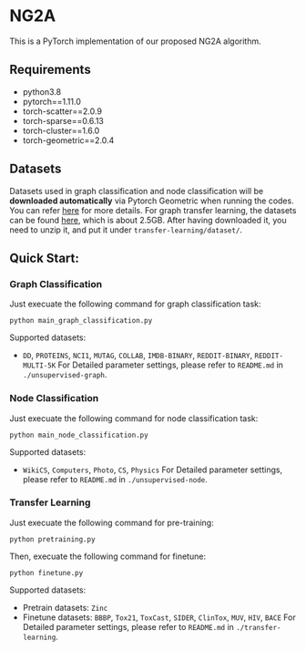 # NG2A
This is a PyTorch implementation of our proposed NG2A algorithm.

## Requirements
* python3.8
* pytorch==1.11.0
* torch-scatter==2.0.9
* torch-sparse==0.6.13
* torch-cluster==1.6.0
* torch-geometric==2.0.4

## Datasets
Datasets used in graph classification and node classification will be **downloaded automatically** via Pytorch Geometric when running the codes. You can refer [here](https://pytorch-geometric.readthedocs.io/en/latest/modules/datasets.html) for more details. For graph transfer learning, the datasets can be found [here](https://github.com/snap-stanford/pretrain-gnns#dataset-download), which is about 2.5GB. After having downloaded it, you need to unzip it, and put it under `transfer-learning/dataset/`.

## Quick Start:

### Graph Classification
Just execuate the following command for graph classification task:
```
python main_graph_classification.py
```
Supported datasets:
* `DD`, `PROTEINS`, `NCI1`, `MUTAG`, `COLLAB`, `IMDB-BINARY`, `REDDIT-BINARY`, `REDDIT-MULTI-5K`
For Detailed parameter settings, please refer to `README.md` in `./unsupervised-graph`.

### Node Classification
Just execuate the following command for node classification task:
```
python main_node_classification.py
```
Supported datasets:
* `WikiCS`, `Computers`, `Photo`, `CS`, `Physics`
For Detailed parameter settings, please refer to `README.md` in `./unsupervised-node`.

### Transfer Learning
Just execuate the following command for pre-training:
```
python pretraining.py
```
Then, execuate the following command for finetune:
```
python finetune.py
```
Supported datasets:
* Pretrain datasets: `Zinc`
* Finetune datasets: `BBBP`, `Tox21`, `ToxCast`, `SIDER`, `ClinTox`, `MUV`, `HIV`, `BACE`
For Detailed parameter settings, please refer to `README.md` in `./transfer-learning`.
